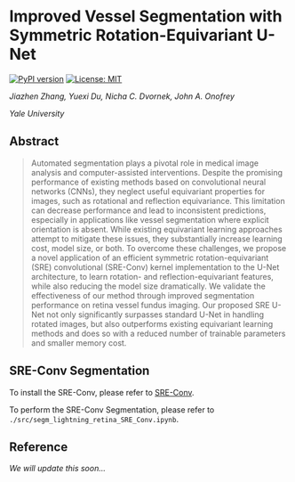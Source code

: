 # Improved Vessel Segmentation with Symmetric Rotation-Equivariant U-Net

[![PyPI version](https://img.shields.io/pypi/v/SRE-Conv.svg)](https://pypi.org/project/SRE-Conv/) [![License: MIT](https://img.shields.io/badge/License-MIT-yellow.svg)](./LICENSE)

*Jiazhen Zhang, Yuexi Du, Nicha C. Dvornek, John A. Onofrey*

*Yale University*

## Abstract

> Automated segmentation plays a pivotal role in medical image analysis and computer-assisted interventions. Despite the promising performance of existing methods based on convolutional neural networks (CNNs), they neglect useful equivariant properties for images, such as rotational and reflection equivariance.  This limitation can decrease performance and lead to inconsistent predictions, especially in applications like vessel segmentation where explicit orientation is absent. While existing equivariant learning approaches attempt to mitigate these issues, they substantially increase learning cost, model size, or both. To overcome these challenges, we propose a novel application of an efficient symmetric rotation-equivariant (SRE) convolutional (SRE-Conv) kernel implementation to the U-Net architecture, to learn rotation- and reflection-equivariant features, while also reducing the model size dramatically. We validate the effectiveness of our method through improved segmentation performance on retina vessel fundus imaging. Our proposed SRE U-Net not only significantly surpasses standard U-Net in handling rotated images, but also outperforms existing equivariant learning methods and does so with a reduced number of trainable parameters and smaller memory cost.

## SRE-Conv Segmentation

To install the SRE-Conv, please refer to [SRE-Conv](https://github.com/XYPB/SRE-Conv).

To perform the SRE-Conv Segmentation, please refer to `./src/segm_lightning_retina_SRE_Conv.ipynb`.

## Reference

*We will update this soon...*
